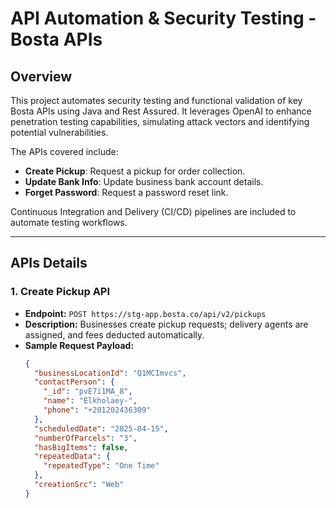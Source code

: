 # API Automation & Security Testing - Bosta APIs

## Overview
This project automates security testing and functional validation of key Bosta APIs using Java and Rest Assured. It leverages OpenAI to enhance penetration testing capabilities, simulating attack vectors and identifying potential vulnerabilities.

The APIs covered include:

- **Create Pickup**: Request a pickup for order collection.
- **Update Bank Info**: Update business bank account details.
- **Forget Password**: Request a password reset link.

Continuous Integration and Delivery (CI/CD) pipelines are included to automate testing workflows.

---

## APIs Details

### 1. Create Pickup API
- **Endpoint:** `POST https://stg-app.bosta.co/api/v2/pickups`
- **Description:** Businesses create pickup requests; delivery agents are assigned, and fees deducted automatically.
- **Sample Request Payload:**
  ```json
  {
    "businessLocationId": "Q1MCImvcs",
    "contactPerson": {
      "_id": "pvE7i1MA_8",
      "name": "Elkholaey-",
      "phone": "+201202436309"
    },
    "scheduledDate": "2025-04-15",
    "numberOfParcels": "3",
    "hasBigItems": false,
    "repeatedData": {
      "repeatedType": "One Time"
    },
    "creationSrc": "Web"
  }